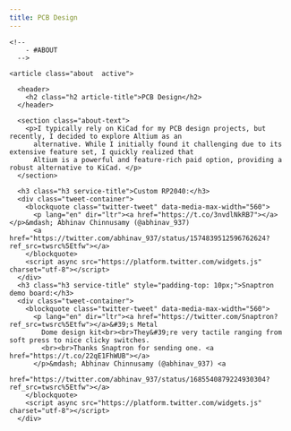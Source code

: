 ```yaml
---
title: PCB Design
---
```


<!DOCTYPE html>
<html>

<head>
  <meta charset="UTF-8">
  <meta http-equiv="X-UA-Compatible" content="IE=edge">
  <meta name="viewport" content="width=device-width, initial-scale=1.0">
  <title>PCB Design /Abhinav C</title>

  <!--
    - favicon
  -->
  <link rel="shortcut icon" href="./assets/icons/favicon.ico" type="image/x-icon">

  <!--
    - custom css link
  -->

  <link href="https://cdnjs.cloudflare.com/ajax/libs/font-awesome/6.2.0/css/all.min.css" rel="stylesheet">

  <link rel="stylesheet" href="./assets/css/style.css">
  <link rel="stylesheet" href="./assets/css/carousel.css">
  <script src="https://cdn.jsdelivr.net/npm/@popperjs/core@2.11.6/dist/umd/popper.min.js"></script>
  <!-- <link href="https://cdn.jsdelivr.net/npm/bootstrap@5.3.2/dist/css/bootstrap.min.css" rel="stylesheet" integrity="sha384-T3c6CoIi6uLrA9TneNEoa7RxnatzjcDSCmG1MXxSR1GAsXEV/Dwwykc2MPK8M2HN" crossorigin="anonymous"> -->

  <!--
    - google font link
  -->
  <link rel="preconnect" href="https://fonts.googleapis.com">
  <link rel="preconnect" href="https://fonts.gstatic.com" crossorigin>
  <link href="https://fonts.googleapis.com/css2?family=Poppins:wght@300;400;500;600&display=swap" rel="stylesheet">

</head>

<body>
  <main>


    <!--
        - #ABOUT
      -->

    <article class="about  active">

      <header>
        <h2 class="h2 article-title">PCB Design</h2>
      </header>

      <section class="about-text">
        <p>I typically rely on KiCad for my PCB design projects, but recently, I decided to explore Altium as an
          alternative. While I initially found it challenging due to its extensive feature set, I quickly realized that
          Altium is a powerful and feature-rich paid option, providing a robust alternative to KiCad. </p>
      </section>

      <h3 class="h3 service-title">Custom RP2040:</h3>
      <div class="tweet-container">
        <blockquote class="twitter-tweet" data-media-max-width="560">
          <p lang="en" dir="ltr"><a href="https://t.co/3nvdlNkRB7"></a></p>&mdash; Abhinav Chinnusamy (@abhinav_937)
          <a href="https://twitter.com/abhinav_937/status/1574839512596762624?ref_src=twsrc%5Etfw"></a>
        </blockquote>
        <script async src="https://platform.twitter.com/widgets.js" charset="utf-8"></script>
      </div>
      <h3 class="h3 service-title" style="padding-top: 10px;">Snaptron demo board:</h3>
      <div class="tweet-container">
        <blockquote class="twitter-tweet" data-media-max-width="560">
          <p lang="en" dir="ltr"><a href="https://twitter.com/Snaptron?ref_src=twsrc%5Etfw"></a>&#39;s Metal
            Dome design kit<br><br>They&#39;re very tactile ranging from soft press to nice clicky switches.
            <br><br>Thanks Snaptron for sending one. <a href="https://t.co/22qE1FhWUB"></a>
          </p>&mdash; Abhinav Chinnusamy (@abhinav_937) <a
            href="https://twitter.com/abhinav_937/status/1685540879224930304?ref_src=twsrc%5Etfw"></a>
        </blockquote>
        <script async src="https://platform.twitter.com/widgets.js" charset="utf-8"></script>
      </div>

  </main>


</body>

<script src="https://cdn.jsdelivr.net/npm/bootstrap@5.3.0/dist/js/bootstrap.bundle.min.js"></script>

</html>